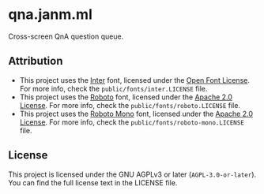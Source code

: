# qna.janm.ml

Cross-screen QnA question queue.

## Attribution

- This project uses the [Inter](https://github.com/rsms/inter/) font, licensed under the [Open Font License](https://scripts.sil.org/OFL). For more info, check the `public/fonts/inter.LICENSE` file.
- This project uses the [Roboto](https://github.com/google/roboto/) font, licensed under the [Apache 2.0 License](http://www.apache.org/licenses/LICENSE-2.0). For more info, check the `public/fonts/roboto.LICENSE` file.
- This project uses the [Roboto Mono](https://github.com/google/roboto/) font, licensed under the [Apache 2.0 License](http://www.apache.org/licenses/LICENSE-2.0). For more info, check the `public/fonts/roboto-mono.LICENSE` file.

## License

This project is licensed under the GNU AGPLv3 or later (`AGPL-3.0-or-later`). You can find the full license text in the LICENSE file.
